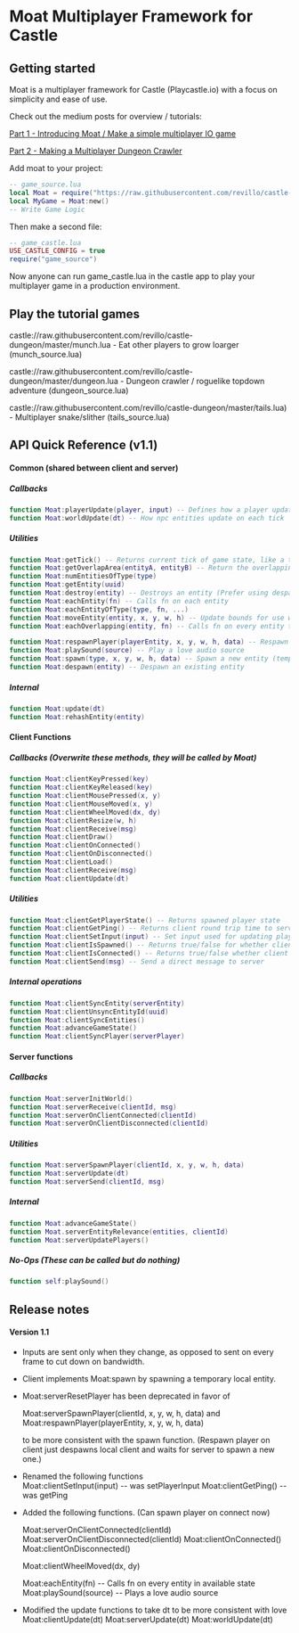 # Moat Multiplayer Framework for Castle
## Getting started

Moat is a multiplayer framework for Castle (Playcastle.io) with a focus on simplicity and ease of use.

Check out the medium posts for overview / tutorials:

[Part 1 - Introducing Moat / Make a simple multiplayer IO game](https://medium.com/@olivver/introducing-moat-a-multiplayer-framework-for-castle-32c92c8365ca)

[Part 2 - Making a Multiplayer Dungeon Crawler](https://medium.com/@olivver/moat-part-2-multiplayer-dungeon-crawler-cea6fe79801e)

Add moat to your project:
``` lua
-- game_source.lua
local Moat = require("https://raw.githubusercontent.com/revillo/castle-dungeon/master/moat.lua")
local MyGame = Moat:new()
-- Write Game Logic
```
Then make a second file:
``` lua
-- game_castle.lua
USE_CASTLE_CONFIG = true
require("game_source")
```
Now anyone can run game_castle.lua in the castle app to play your multiplayer game in a production environment.

## Play the tutorial games

castle://raw.githubusercontent.com/revillo/castle-dungeon/master/munch.lua -  Eat other players to grow loarger (munch_source.lua)

castle://raw.githubusercontent.com/revillo/castle-dungeon/master/dungeon.lua - Dungeon crawler / roguelike topdown adventure (dungeon_source.lua)

castle://raw.githubusercontent.com/revillo/castle-dungeon/master/tails.lua) - Multiplayer snake/slither (tails_source.lua)

## API Quick Reference (v1.1)
#### Common (shared between client and server)
 
##### Callbacks
``` lua
function Moat:playerUpdate(player, input) -- Defines how a player updates on each tick
function Moat:worldUpdate(dt) -- How npc entities update on each tick
```
##### Utilities
``` lua
function Moat:getTick() -- Returns current tick of game state, like a timestamp
function Moat:getOverlapArea(entityA, entityB) -- Return the overlapping area of two entity hitboxes
function Moat:numEntitiesOfType(type)
function Moat:getEntity(uuid) 
function Moat:destroy(entity) -- Destroys an entity (Prefer using despawn instead)
function Moat:eachEntity(fn) -- Calls fn on each entity
function Moat:eachEntityOfType(type, fn, ...)
function Moat:moveEntity(entity, x, y, w, h) -- Update bounds for use with collision detection
function Moat:eachOverlapping(entity, fn) -- Calls fn on every entity that overlaps with current entity's bounds

function Moat:respawnPlayer(playerEntity, x, y, w, h, data) -- Respawn an existing player. Hides player locally and waits for server respawn
function Moat:playSound(source) -- Play a love audio source
function Moat:spawn(type, x, y, w, h, data) -- Spawn a new entity (temporary on client)
function Moat:despawn(entity) -- Despawn an existing entity
```
##### Internal
``` lua
function Moat:update(dt)
function Moat:rehashEntity(entity) 
```
#### Client Functions

##### Callbacks (Overwrite these methods, they will be called by Moat)

```lua
function Moat:clientKeyPressed(key) 
function Moat:clientKeyReleased(key) 
function Moat:clientMousePressed(x, y)
function Moat:clientMouseMoved(x, y) 
function Moat:clientWheelMoved(dx, dy) 
function Moat:clientResize(w, h) 
function Moat:clientReceive(msg)
function Moat:clientDraw()
function Moat:clientOnConnected() 
function Moat:clientOnDisconnected() 
function Moat:clientLoad() 
function Moat:clientReceive(msg)
function Moat:clientUpdate(dt) 
```

#####  Utilities
``` lua
function Moat:clientGetPlayerState() -- Returns spawned player state
function Moat:clientGetPing() -- Returns client round trip time to server in ms
function Moat:clientSetInput(input) -- Set input used for updating player state. Shared with server
function Moat:clientIsSpawned() -- Returns true/false for whether client is spawned
function Moat:clientIsConnected() -- Returns true/false whether client is connected to server
function Moat:clientSend(msg) -- Send a direct message to server
```

#####  Internal operations 
``` lua
function Moat:clientSyncEntity(serverEntity)
function Moat:clientUnsyncEntityId(uuid)
function Moat:clientSyncEntities()
function Moat:advanceGameState()
function Moat:clientSyncPlayer(serverPlayer)
```
#### Server functions
##### Callbacks
``` lua
function Moat:serverInitWorld()
function Moat:serverReceive(clientId, msg) 
function Moat:serverOnClientConnected(clientId)
function Moat:serverOnClientDisconnected(clientId)
```
##### Utilities
``` lua
function Moat:serverSpawnPlayer(clientId, x, y, w, h, data)
function Moat:serverUpdate(dt)
function Moat:serverSend(clientId, msg)
```
##### Internal
``` lua
function Moat:advanceGameState() 
function Moat.serverEntityRelevance(entities, clientId)
function Moat:serverUpdatePlayers()
```
##### No-Ops (These can be called but do nothing)
``` lua
function self:playSound()
```
## Release notes

#### Version 1.1

- Inputs are sent only when they change, as opposed to sent on every frame to cut down on bandwidth.

- Client implements Moat:spawn by spawning a temporary local entity.

- Moat:serverResetPlayer has been deprecated in favor of 

  Moat:serverSpawnPlayer(clientId, x, y, w, h, data) 
  and
  Moat:respawnPlayer(playerEntity, x, y, w, h, data)

  to be more consistent with the spawn function. (Respawn player on client just despawns local client and waits for server to spawn a new one.)
- Renamed the following functions  
  Moat:clientSetInput(input) -- was setPlayerInput
  Moat:clientGetPing() -- was getPing

- Added the following functions. (Can spawn player on connect now)

  Moat:serverOnClientConnected(clientId)
  Moat:serverOnClientDisconnected(clientId)
  Moat:clientOnConnected()
  Moat:clientOnDisconnected()
  
  Moat:clientWheelMoved(dx, dy)
  
  Moat:eachEntity(fn) -- Calls fn on every entity in available state
  Moat:playSound(source) -- Plays a love audio source
  
- Modified the update functions to take dt to be more consistent with love
  Moat:clientUpdate(dt)
  Moat:serverUpdate(dt)
  Moat:worldUpdate(dt)



